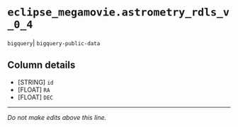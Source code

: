# `eclipse_megamovie.astrometry_rdls_v_0_4`
`bigquery`| `bigquery-public-data`

## Column details
* [STRING]    `id`
* [FLOAT]     `RA`
* [FLOAT]     `DEC`

-------------------------------------------------------------------------------
*Do not make edits above this line.*
